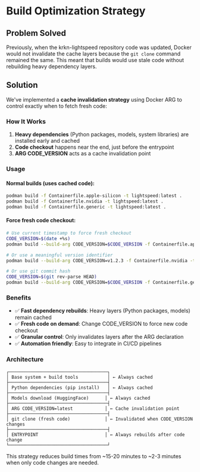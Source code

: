 # Build Optimization Strategy

## Problem Solved

Previously, when the krkn-lightspeed repository code was updated, Docker would not invalidate the cache layers because the `git clone` command remained the same. This meant that builds would use stale code without rebuilding heavy dependency layers.

## Solution

We've implemented a **cache invalidation strategy** using Docker ARG to control exactly when to fetch fresh code:

### How It Works

1. **Heavy dependencies** (Python packages, models, system libraries) are installed early and cached
2. **Code checkout** happens near the end, just before the entrypoint
3. **ARG CODE_VERSION** acts as a cache invalidation point

### Usage

#### Normal builds (uses cached code):
```bash
podman build -f Containerfile.apple-silicon -t lightspeed:latest .
podman build -f Containerfile.nvidia -t lightspeed:latest .
podman build -f Containerfile.generic -t lightspeed:latest .
```

#### Force fresh code checkout:
```bash
# Use current timestamp to force fresh checkout
CODE_VERSION=$(date +%s)
podman build --build-arg CODE_VERSION=$CODE_VERSION -f Containerfile.apple-silicon -t lightspeed:latest .

# Or use a meaningful version identifier
podman build --build-arg CODE_VERSION=v1.2.3 -f Containerfile.nvidia -t lightspeed:latest .

# Or use git commit hash
CODE_VERSION=$(git rev-parse HEAD)
podman build --build-arg CODE_VERSION=$CODE_VERSION -f Containerfile.generic -t lightspeed:latest .
```

### Benefits

- ✅ **Fast dependency rebuilds**: Heavy layers (Python packages, models) remain cached
- ✅ **Fresh code on demand**: Change CODE_VERSION to force new code checkout
- ✅ **Granular control**: Only invalidates layers after the ARG declaration
- ✅ **Automation friendly**: Easy to integrate in CI/CD pipelines

### Architecture

```
┌─────────────────────────────────────┐
│ Base system + build tools           │ ← Always cached
├─────────────────────────────────────┤
│ Python dependencies (pip install)   │ ← Always cached
├─────────────────────────────────────┤
│ Models download (HuggingFace)      │ ← Always cached
├─────────────────────────────────────┤
│ ARG CODE_VERSION=latest            │ ← Cache invalidation point
├─────────────────────────────────────┤
│ git clone (fresh code)             │ ← Invalidated when CODE_VERSION changes
├─────────────────────────────────────┤
│ ENTRYPOINT                         │ ← Always rebuilds after code change
└─────────────────────────────────────┘
```

This strategy reduces build times from ~15-20 minutes to ~2-3 minutes when only code changes are needed.